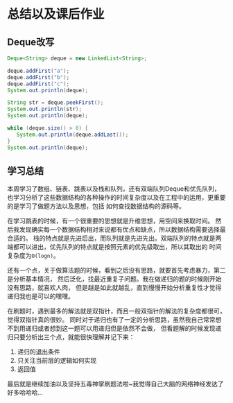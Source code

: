 # 总结以及课后作业
## Deque改写
```java 
Deque<String> deque = new LinkedList<String>;

deque.addFirst("a");
deque.addFirst("b");
deque.addFirst("c");
System.out.println(deque);

String str = deque.peekFirst();
System.out.println(str);
System.out.println(deque);

while (deque.size() > 0) {
   System.out.println(deque.addLast());
}
System.out.println(deque);
```
## 学习总结
本周学习了数组、链表、跳表以及栈和队列，还有双端队列Deque和优先队列，
也学习分析了这些数据结构的各种操作的时间复杂度以及在工程中的运用，更重要的是学习了做题方法以及思想，包括
如何查找数据结构的源码等。

在学习跳表的时候，有一个很重要的思想就是升维思想，用空间来换取时间。
然后我发现确实每一个数据结构相对来说都有优点和缺点，所以数据结构需要选择最合适的。
栈的特点就是先进后出，而队列就是先进先出。双端队列的特点就是两端都可以进出，优先队列的特点就是按照元素的优先级取出，所以其取出的
时间复杂度为`O(logn)`。

还有一个点，关于做算法题的时候，看到之后没有思路，就要首先考虑暴力，第二是分析基本情况，
然后泛化，找最近重复子问题。我在做递归的题的时候刚开始没有思路，就喜欢人肉，
但是越是如此就越乱，直到慢慢开始分析重复性才觉得递归我也是可以的嘿嘿。

在刷题时，遇到最多的解法就是双指针，而且一般双指针的解法的复杂度都很可，觉得双指针真的很妙。
同时对于递归也有了一定的分析思路，虽然我自己常常想不到用递归或者想到这一题可以用递归但是依然不会做，
但看题解的时候发现递归只要分析出三个点，就能很快理解并记下来：
1. 递归的退出条件
2. 只关注当前层的逻辑如何实现
3. 返回值

最后就是继续加油以及坚持五毒神掌刷题法啦~我觉得自己大脑的网络神经发达了好多哈哈哈...
